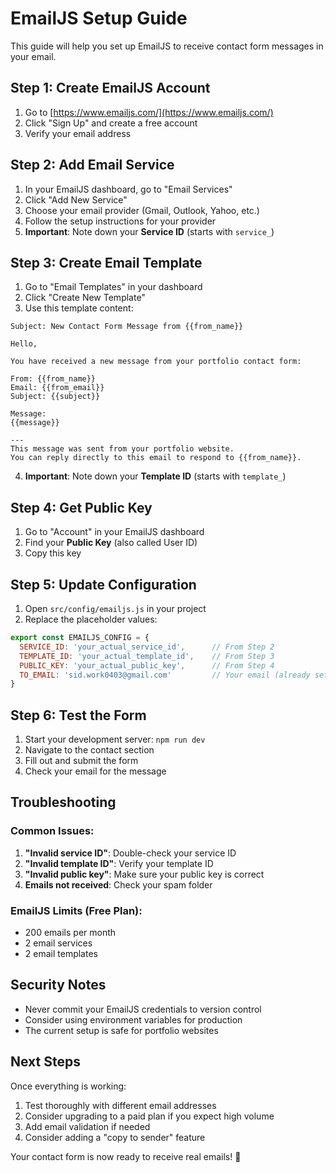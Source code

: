 # EmailJS Setup Guide

This guide will help you set up EmailJS to receive contact form messages in your email.

## Step 1: Create EmailJS Account

1. Go to [https://www.emailjs.com/](https://www.emailjs.com/)
2. Click "Sign Up" and create a free account
3. Verify your email address

## Step 2: Add Email Service

1. In your EmailJS dashboard, go to "Email Services"
2. Click "Add New Service"
3. Choose your email provider (Gmail, Outlook, Yahoo, etc.)
4. Follow the setup instructions for your provider
5. **Important**: Note down your **Service ID** (starts with `service_`)

## Step 3: Create Email Template

1. Go to "Email Templates" in your dashboard
2. Click "Create New Template"
3. Use this template content:

```
Subject: New Contact Form Message from {{from_name}}

Hello,

You have received a new message from your portfolio contact form:

From: {{from_name}}
Email: {{from_email}}
Subject: {{subject}}

Message:
{{message}}

---
This message was sent from your portfolio website.
You can reply directly to this email to respond to {{from_name}}.
```

4. **Important**: Note down your **Template ID** (starts with `template_`)

## Step 4: Get Public Key

1. Go to "Account" in your EmailJS dashboard
2. Find your **Public Key** (also called User ID)
3. Copy this key

## Step 5: Update Configuration

1. Open `src/config/emailjs.js` in your project
2. Replace the placeholder values:

```javascript
export const EMAILJS_CONFIG = {
  SERVICE_ID: 'your_actual_service_id',      // From Step 2
  TEMPLATE_ID: 'your_actual_template_id',    // From Step 3
  PUBLIC_KEY: 'your_actual_public_key',      // From Step 4
  TO_EMAIL: 'sid.work0403@gmail.com'         // Your email (already set)
}
```

## Step 6: Test the Form

1. Start your development server: `npm run dev`
2. Navigate to the contact section
3. Fill out and submit the form
4. Check your email for the message

## Troubleshooting

### Common Issues:

1. **"Invalid service ID"**: Double-check your service ID
2. **"Invalid template ID"**: Verify your template ID
3. **"Invalid public key"**: Make sure your public key is correct
4. **Emails not received**: Check your spam folder

### EmailJS Limits (Free Plan):
- 200 emails per month
- 2 email services
- 2 email templates

## Security Notes

- Never commit your EmailJS credentials to version control
- Consider using environment variables for production
- The current setup is safe for portfolio websites

## Next Steps

Once everything is working:
1. Test thoroughly with different email addresses
2. Consider upgrading to a paid plan if you expect high volume
3. Add email validation if needed
4. Consider adding a "copy to sender" feature

Your contact form is now ready to receive real emails! 🎉
